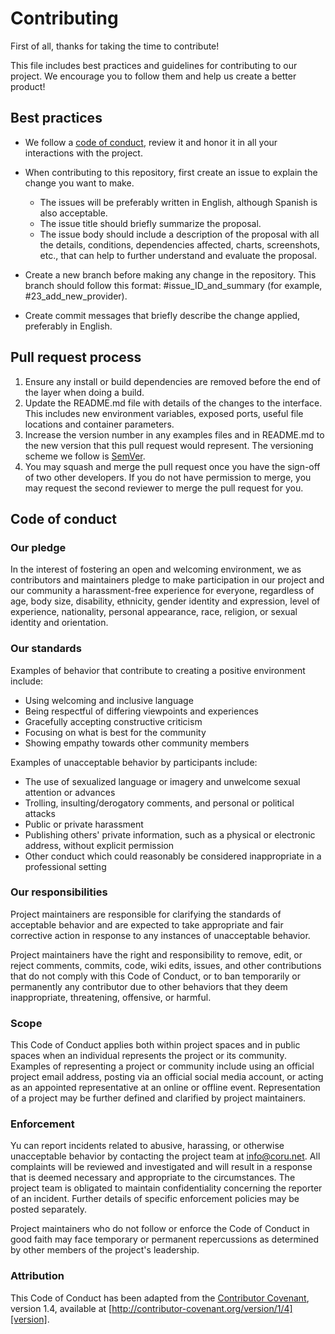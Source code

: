 # Contributing

First of all, thanks for taking the time to contribute! 

This file includes best practices and guidelines for contributing to our project. We encourage you to follow them and help us create a better product!

## Best practices

- We follow a [code of conduct](#code-of-conduct), review it and honor it in all your interactions with the project.

- When contributing to this repository, first create an issue to explain the change you want to make.
   - The issues will be preferably written in English, although Spanish is also acceptable.
   - The issue title should briefly summarize the proposal.
   - The issue body should include a description of the proposal with all the details, conditions, dependencies affected, charts, screenshots, etc., that can help to further understand and evaluate the proposal. 
- Create a new branch before making any change in the repository. This branch should follow this format: #issue_ID_and_summary (for example, #23_add_new_provider).
- Create commit messages that briefly describe the change applied, preferably in English.

## Pull request process

1. Ensure any install or build dependencies are removed before the end of the layer when doing a build.
2. Update the README.md file with details of the changes to the interface. This includes new environment variables, exposed ports, useful file locations and container parameters.
3. Increase the version number in any examples files and in README.md to the new version that this pull request would represent. The versioning scheme we follow is [SemVer](http://semver.org/).
4. You may squash and merge the pull request once you have the sign-off of two other developers. If you do not have permission to merge, you may request the second reviewer to merge the pull request for you.

## Code of conduct

### Our pledge

In the interest of fostering an open and welcoming environment, we as contributors and maintainers pledge to make participation in our project and our community a harassment-free experience for everyone, regardless of age, body size, disability, ethnicity, gender identity and expression, level of experience, nationality, personal appearance, race, religion, or sexual
identity and orientation.

### Our standards

Examples of behavior that contribute to creating a positive environment include:

* Using welcoming and inclusive language
* Being respectful of differing viewpoints and experiences
* Gracefully accepting constructive criticism
* Focusing on what is best for the community
* Showing empathy towards other community members

Examples of unacceptable behavior by participants include:

* The use of sexualized language or imagery and unwelcome sexual attention or advances
* Trolling, insulting/derogatory comments, and personal or political attacks
* Public or private harassment
* Publishing others' private information, such as a physical or electronic address, without explicit permission
* Other conduct which could reasonably be considered inappropriate in a professional setting

### Our responsibilities

Project maintainers are responsible for clarifying the standards of acceptable behavior and are expected to take appropriate and fair corrective action in response to any instances of unacceptable behavior.

Project maintainers have the right and responsibility to remove, edit, or reject comments, commits, code, wiki edits, issues, and other contributions that do not comply with this Code of Conduct, or to ban temporarily or permanently any contributor due to other behaviors that they deem inappropriate, threatening, offensive, or harmful.

### Scope

This Code of Conduct applies both within project spaces and in public spaces when an individual represents the project or its community. Examples of representing a project or community include using an official project email address, posting via an official social media account, or acting as an appointed representative at an online or offline event. Representation of a project may be further defined and clarified by project maintainers.

### Enforcement

Yu can report incidents related to abusive, harassing, or otherwise unacceptable behavior by contacting the project team at [info@coru.net](mailto:info@coru.net). All complaints will be reviewed and investigated and will result in a response that is deemed necessary and appropriate to the circumstances. The project team is obligated to maintain confidentiality concerning the reporter of an incident. Further details of specific enforcement policies may be posted separately.

Project maintainers who do not follow or enforce the Code of Conduct in good faith may face temporary or permanent repercussions as determined by other members of the project's leadership.

### Attribution

This Code of Conduct has been adapted from the [Contributor Covenant][homepage], version 1.4, available at [http://contributor-covenant.org/version/1/4][version].

[homepage]: http://contributor-covenant.org

[version]: http://contributor-covenant.org/version/1/4/

